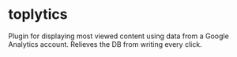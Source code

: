 toplytics
=========

Plugin for displaying most viewed content using data from a Google Analytics account. Relieves the DB from writing every click.
